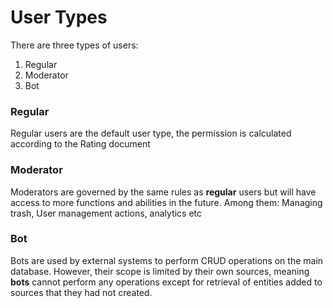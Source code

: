 # User Types

There are three types of users:
1. Regular
2. Moderator
3. Bot

### Regular

Regular users are the default user type, the permission is calculated according to the Rating document 

### Moderator

Moderators are governed by the same rules as **regular** users but will have access to more functions and abilities in the future. Among them: Managing trash, User management actions, analytics etc

### Bot

Bots are used by external systems to perform CRUD operations on the main database. However, their scope is limited by their own sources, meaning **bots** cannot perform any operations except for retrieval of entities added to sources that they had not created.